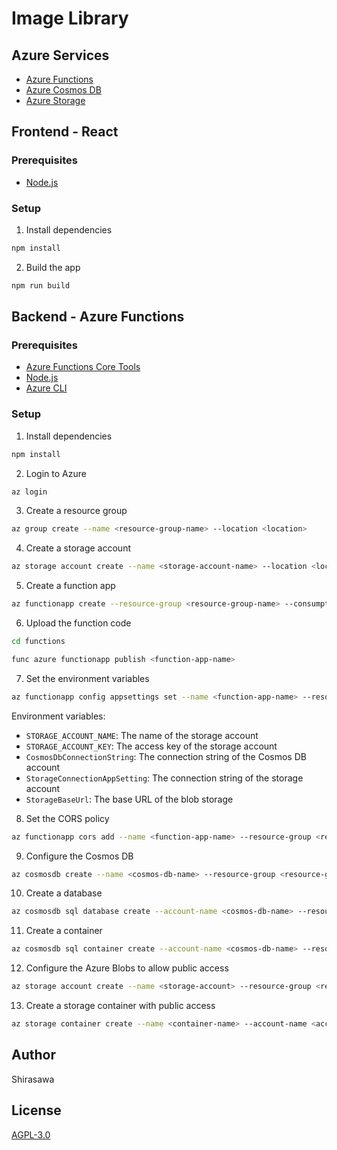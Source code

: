 # Image Library

## Azure Services

- [Azure Functions](https://azure.microsoft.com/en-us/services/functions/)
- [Azure Cosmos DB](https://azure.microsoft.com/en-us/services/cosmos-db/)
- [Azure Storage](https://azure.microsoft.com/en-us/services/storage/)

## Frontend - React

### Prerequisites

- [Node.js](https://nodejs.org/en/download/)

### Setup

1. Install dependencies

```bash
npm install
```

2. Build the app

```bash
npm run build
```

## Backend - Azure Functions

### Prerequisites

- [Azure Functions Core Tools](https://docs.microsoft.com/en-us/azure/azure-functions/functions-run-local?tabs=windows%2Ccsharp%2Cbash#v2)
- [Node.js](https://nodejs.org/en/download/)
- [Azure CLI](https://docs.microsoft.com/en-us/cli/azure/install-azure-cli?view=azure-cli-latest)

### Setup

1. Install dependencies

```bash
npm install
```

2. Login to Azure

```bash
az login
```

3. Create a resource group

```bash
az group create --name <resource-group-name> --location <location>
```

4. Create a storage account

```bash
az storage account create --name <storage-account-name> --location <location> --resource-group <resource-group-name> --sku Standard_LRS
```

5. Create a function app

```bash
az functionapp create --resource-group <resource-group-name> --consumption-plan-location <location> --runtime node --runtime-version 12 --functions-version 3 --name <function-app-name> --storage-account <storage-account-name>
```

6. Upload the function code

```bash
cd functions

func azure functionapp publish <function-app-name>
```

7. Set the environment variables

```bash
az functionapp config appsettings set --name <function-app-name> --resource-group <resource-group-name> --settings STORAGE_ACCOUNT_NAME=<storage-account-name> STORAGE_ACCOUNT_KEY=<storage-account-key>
```

Environment variables:

- `STORAGE_ACCOUNT_NAME`: The name of the storage account
- `STORAGE_ACCOUNT_KEY`: The access key of the storage account
- `CosmosDbConnectionString`: The connection string of the Cosmos DB account
- `StorageConnectionAppSetting`: The connection string of the storage account
- `StorageBaseUrl`: The base URL of the blob storage

8. Set the CORS policy

```bash
az functionapp cors add --name <function-app-name> --resource-group <resource-group-name> --allowed-origins '*'
```

9. Configure the Cosmos DB

```bash
az cosmosdb create --name <cosmos-db-name> --resource-group <resource-group-name> --kind GlobalDocumentDB --locations regionName=<location> failoverPriority=0 isZoneRedundant=False
```

10. Create a database

```bash
az cosmosdb sql database create --account-name <cosmos-db-name> --resource-group <resource-group-name> --name ImageLibrary
```

11. Create a container

```bash
az cosmosdb sql container create --account-name <cosmos-db-name> --resource-group <resource-group-name> --database-name ImageLibrary --name images
```

12. Configure the Azure Blobs to allow public access

```bash
az storage account create --name <storage-account> --resource-group <resource-group> --kind StorageV2 --location <location> --allow-blob-public-access true
```

13. Create a storage container with public access

```bash
az storage container create --name <container-name> --account-name <account-name> --resource-group <resource-group> --public-access true --account-key <account-key>
```

## Author

Shirasawa

## License

[AGPL-3.0](https://www.gnu.org/licenses/agpl-3.0.en.html)
